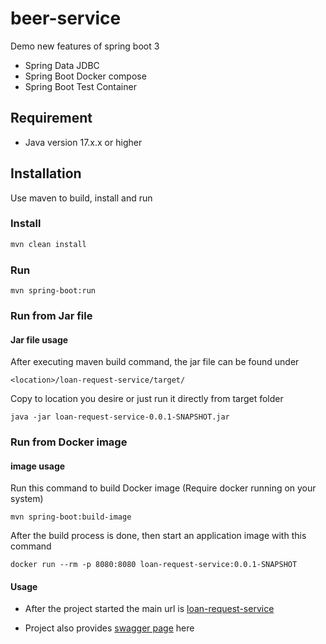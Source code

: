 # beer-service
Demo new features of spring boot 3
* Spring Data JDBC
* Spring Boot Docker compose
* Spring Boot Test Container
## Requirement
* Java version 17.x.x or higher 
## Installation
Use maven to build, install and run
### Install
```bash
mvn clean install
```
### Run
```
mvn spring-boot:run
```
### Run from Jar file
#### Jar file usage
After executing maven build command, the jar file can be found under
```
<location>/loan-request-service/target/
```
Copy to location you desire or just run it directly from target folder
```
java -jar loan-request-service-0.0.1-SNAPSHOT.jar
```
### Run from Docker image
#### image usage

Run this command to build Docker image (Require docker running on your system)
```
mvn spring-boot:build-image
```
After the build process is done, then start an application image with this command
```
docker run --rm -p 8080:8080 loan-request-service:0.0.1-SNAPSHOT
```

#### Usage

* After the project started the main url is [loan-request-service](http://localhost:8080/)

* Project also provides [swagger page](http://localhost:8080/api/swagger-ui/index.html) here
